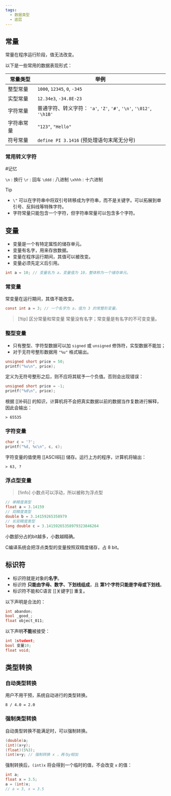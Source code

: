 ```yaml
---
tags:
  - 数据类型
  - 底层
---
```


## 常量

常量在程序运行阶段，值无法改变。

以下是一些常用的数据表现形式：

| 常量类型  | 举例                                                         |
| ----- | ---------------------------------------------------------- |
| 整型常量  | `1000`, `12345`, `0`, `-345`                               |
| 实型常量  | `12.34e3`, `-34.8E-23`                                     |
| 字符常量  | 普通字符、转义字符： `'a'`, `'Z'`, `'#'`, `'\n'`, `'\012'`, `'\h1B'` |
| 字符串常量 | `"123"`, `"Hello"`                                         |
| 符号常量  | `define PI 3.1416` (预处理语句末尾无分号)                            |

### 常用转义字符

#记忆

`\n` : 换行
`\r` : 回车
`\ddd` : 八进制
`\xhhh` : 十六进制

> [!tip] 
> - `\"` 可以在字符串中将双引号转移成为字符串，而不是关键字。可以拓展到单引号、反斜线等特殊字符。
> - 字符常量只能包含一个字符，但字符串常量可以包含多个字符。

## 变量

- 变量是一个有特定属性的储存单元。
- 变量有名字，用来存放数据。
- 变量在程序运行期间，其值可以被改变。
- 变量必须先定义后引用。

```c
int a = 10; // 变量名为 a，变量值为 10，整体称为一个储存单元。
```

### 常变量

常变量在运行期间，其值不能改变。

```c
const int a = 3; // 一个名字为 a，值为 3 的常整形变量。
```

> [!tip] 区分常量和常变量
> 常量没有名字；常变量是有名字的不可变变量。

### 整型变量

- 只有整型、字符型数据可以加 `signed` 或 `unsigned` 修饰符，实型数据不能加；
- 对于无符号整形数据用 `"%u"` 格式输出。

```c
unsigned short price = 50;
printf("%u\n", price);
```

定义为无符号整形之后，则不应将其赋予一个负值。否则会出现错误：

```c
unsigned short price = -1;
printf("%d\n", price);
```

根据 [[补码]] 的知识，计算机将不会把真实数据以前的数据当作复数进行解释，因此会输出：

```
> 65535
```

### 字符变量

```c
char c = '?';
printf("%d, %c\n", c, c);
```

字符变量的值使用 [[ASCII码]] 储存。运行上方的程序，计算机将输出：

```
> 63, ?
```

### 浮点型变量

> [!info] 
> 小数点可以浮动，所以被称为浮点型

```c
// 单精度类型
float a = 3.14159
// 双精度类型
double b = 3.14159265358979
// 长双精度类型
long double c = 3.14159265358979323846264
```

小数部分占的bit越多，小数越精确。

C编译系统会把浮点类型的变量按照双精度储存，占 8 bit。

## 标识符

- 标识符就是对象的**名字**。
- 标识符 **只能由字母、数字、下划线组成**，且 **第1个字符只能是字母或下划线**。
- 标识符不能和C语言 [[关键字]] 重复。

以下声明是合法的：

```c
int abandon;
bool _good_;
float object_011;
```

以下声明**不能**被接受：

```c
int 1student;
bool 变量10;
float void;
```

## 类型转换

### 自动类型转换

用户不用干预，系统自动进行的类型转换。

```
8 / 4.0 = 2.0
```
### 强制类型转换

自动类型转换不能满足时，可以强制转换。

```c
(double)a;
(int)(x+y);
(float)(5%3);
(int)x+y; // 强制转换 x ，再与y相加
```

强制转换后，`(int)x` 将会得到一个临时的值，不会改变 `x` 的值：

```c
int a;
float x = 3.5;
a = (int)x;
// a = 3, x = 3.5
```